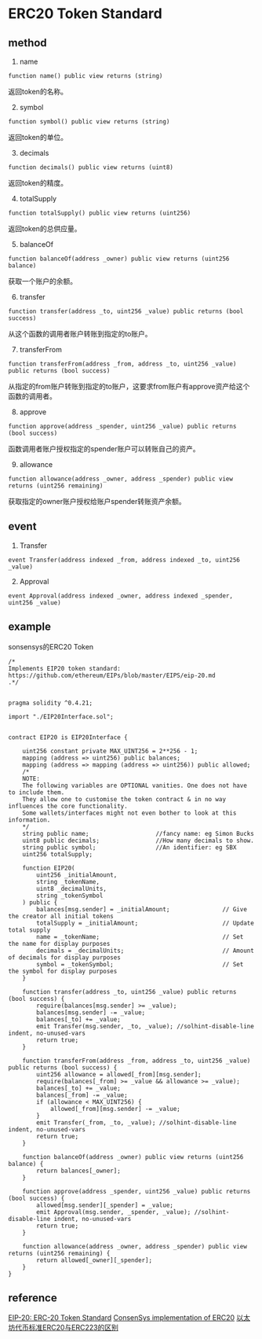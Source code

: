# ERC20 Token Standard

## method

1. name
```
function name() public view returns (string)
```

返回token的名称。

2. symbol
```
function symbol() public view returns (string)
```

返回token的单位。

3. decimals
```
function decimals() public view returns (uint8)
```

返回token的精度。

4. totalSupply
```
function totalSupply() public view returns (uint256)
```

返回token的总供应量。

5. balanceOf
```
function balanceOf(address _owner) public view returns (uint256 balance)
```

获取一个账户的余额。

6. transfer
```
function transfer(address _to, uint256 _value) public returns (bool success)
```

从这个函数的调用者账户转账到指定的to账户。

7. transferFrom
```
function transferFrom(address _from, address _to, uint256 _value) public returns (bool success)
```

从指定的from账户转账到指定的to账户，这要求from账户有approve资产给这个函数的调用者。

8. approve
```
function approve(address _spender, uint256 _value) public returns (bool success)
```

函数调用者账户授权指定的spender账户可以转账自己的资产。

9. allowance
```
function allowance(address _owner, address _spender) public view returns (uint256 remaining)
```

获取指定的owner账户授权给账户spender转账资产余额。

## event

1. Transfer
```
event Transfer(address indexed _from, address indexed _to, uint256 _value)
```

2. Approval
```
event Approval(address indexed _owner, address indexed _spender, uint256 _value)
```

## example

sonsensys的ERC20 Token

```
/*
Implements EIP20 token standard: https://github.com/ethereum/EIPs/blob/master/EIPS/eip-20.md
.*/


pragma solidity ^0.4.21;

import "./EIP20Interface.sol";


contract EIP20 is EIP20Interface {

    uint256 constant private MAX_UINT256 = 2**256 - 1;
    mapping (address => uint256) public balances;
    mapping (address => mapping (address => uint256)) public allowed;
    /*
    NOTE:
    The following variables are OPTIONAL vanities. One does not have to include them.
    They allow one to customise the token contract & in no way influences the core functionality.
    Some wallets/interfaces might not even bother to look at this information.
    */
    string public name;                   //fancy name: eg Simon Bucks
    uint8 public decimals;                //How many decimals to show.
    string public symbol;                 //An identifier: eg SBX
    uint256 totalSupply;

    function EIP20(
        uint256 _initialAmount,
        string _tokenName,
        uint8 _decimalUnits,
        string _tokenSymbol
    ) public {
        balances[msg.sender] = _initialAmount;               // Give the creator all initial tokens
        totalSupply = _initialAmount;                        // Update total supply
        name = _tokenName;                                   // Set the name for display purposes
        decimals = _decimalUnits;                            // Amount of decimals for display purposes
        symbol = _tokenSymbol;                               // Set the symbol for display purposes
    }

    function transfer(address _to, uint256 _value) public returns (bool success) {
        require(balances[msg.sender] >= _value);
        balances[msg.sender] -= _value;
        balances[_to] += _value;
        emit Transfer(msg.sender, _to, _value); //solhint-disable-line indent, no-unused-vars
        return true;
    }

    function transferFrom(address _from, address _to, uint256 _value) public returns (bool success) {
        uint256 allowance = allowed[_from][msg.sender];
        require(balances[_from] >= _value && allowance >= _value);
        balances[_to] += _value;
        balances[_from] -= _value;
        if (allowance < MAX_UINT256) {
            allowed[_from][msg.sender] -= _value;
        }
        emit Transfer(_from, _to, _value); //solhint-disable-line indent, no-unused-vars
        return true;
    }

    function balanceOf(address _owner) public view returns (uint256 balance) {
        return balances[_owner];
    }

    function approve(address _spender, uint256 _value) public returns (bool success) {
        allowed[msg.sender][_spender] = _value;
        emit Approval(msg.sender, _spender, _value); //solhint-disable-line indent, no-unused-vars
        return true;
    }

    function allowance(address _owner, address _spender) public view returns (uint256 remaining) {
        return allowed[_owner][_spender];
    }
}
```

## reference
[EIP-20: ERC-20 Token Standard](https://eips.ethereum.org/EIPS/eip-20)
[ConsenSys implementation of ERC20](https://github.com/ConsenSys/Tokens/blob/fdf687c69d998266a95f15216b1955a4965a0a6d/contracts/eip20/EIP20.sol)
[以太坊代币标准ERC20与ERC223的区别](http://www.jouypub.com/2018/caf472b0ea3025ea6ed370a23b23eea3/)

